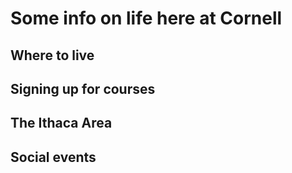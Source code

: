 # Some info on life here at Cornell

## Where to live


## Signing up for courses


## The Ithaca Area


## Social events